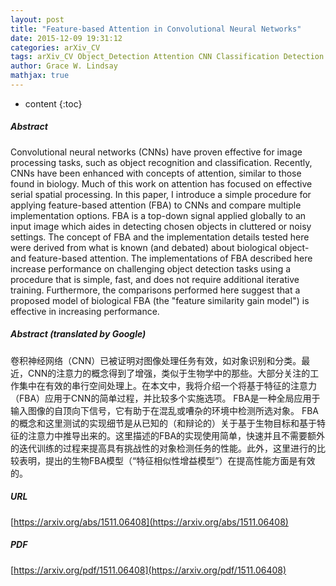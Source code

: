 ```yaml
---
layout: post
title: "Feature-based Attention in Convolutional Neural Networks"
date: 2015-12-09 19:31:12
categories: arXiv_CV
tags: arXiv_CV Object_Detection Attention CNN Classification Detection Recognition
author: Grace W. Lindsay
mathjax: true
---
```


* content
{:toc}

##### Abstract
Convolutional neural networks (CNNs) have proven effective for image processing tasks, such as object recognition and classification. Recently, CNNs have been enhanced with concepts of attention, similar to those found in biology. Much of this work on attention has focused on effective serial spatial processing. In this paper, I introduce a simple procedure for applying feature-based attention (FBA) to CNNs and compare multiple implementation options. FBA is a top-down signal applied globally to an input image which aides in detecting chosen objects in cluttered or noisy settings. The concept of FBA and the implementation details tested here were derived from what is known (and debated) about biological object- and feature-based attention. The implementations of FBA described here increase performance on challenging object detection tasks using a procedure that is simple, fast, and does not require additional iterative training. Furthermore, the comparisons performed here suggest that a proposed model of biological FBA (the "feature similarity gain model") is effective in increasing performance.

##### Abstract (translated by Google)
卷积神经网络（CNN）已被证明对图像处理任务有效，如对象识别和分类。最近，CNN的注意力的概念得到了增强，类似于生物学中的那些。大部分关注的工作集中在有效的串行空间处理上。在本文中，我将介绍一个将基于特征的注意力（FBA）应用于CNN的简单过程，并比较多个实施选项。 FBA是一种全局应用于输入图像的自顶向下信号，它有助于在混乱或嘈杂的环境中检测所选对象。 FBA的概念和这里测试的实现细节是从已知的（和辩论的）关于基于生物目标和基于特征的注意力中推导出来的。这里描述的FBA的实现使用简单，快速并且不需要额外的迭代训练的过程来提高具有挑战性的对象检测任务的性能。此外，这里进行的比较表明，提出的生物FBA模型（“特征相似性增益模型”）在提高性能方面是有效的。

##### URL
[https://arxiv.org/abs/1511.06408](https://arxiv.org/abs/1511.06408)

##### PDF
[https://arxiv.org/pdf/1511.06408](https://arxiv.org/pdf/1511.06408)

